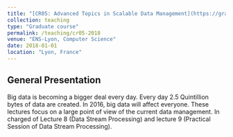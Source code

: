 ```yaml
---
title: "[CR05: Advanced Topics in Scalable Data Management](https://graal.ens-lyon.fr/~ecaron/Teaching/cours_M2_CR05.html)"
collection: teaching
type: "Graduate course"
permalink: /teaching/cr05-2018
venue: "ENS-Lyon, Computer Science"
date: 2018-01-01
location: "Lyon, France"
---
```


## General Presentation
Big data is becoming a bigger deal every day. Every day 2.5 Quintillion bytes of data are created. In 2016, big data will affect everyone. These lectures focus on a large point of view of the current data management. In charged of Lecture 8 (Data Stream Processing) and lecture 9 (Practical Session of Data Stream Processing).
